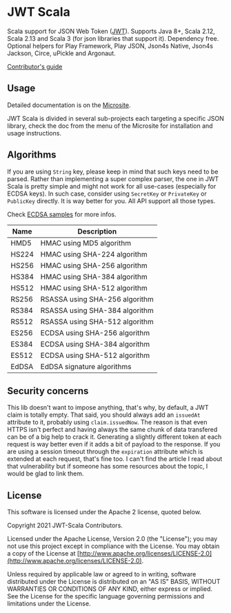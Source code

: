 # JWT Scala

Scala support for JSON Web Token ([JWT](http://tools.ietf.org/html/draft-ietf-oauth-json-web-token)).
Supports Java 8+, Scala 2.12, Scala 2.13 and Scala 3 (for json libraries that support it).
Dependency free.
Optional helpers for Play Framework, Play JSON, Json4s Native, Json4s Jackson, Circe, uPickle and Argonaut.

[Contributor's guide](https://github.com/jwt-scala/jwt-scala/blob/master/CONTRIBUTING.md)

## Usage

Detailed documentation is on the [Microsite](https://jwt-scala.github.io/jwt-scala).

JWT Scala is divided in several sub-projects each targeting a specific JSON library,
check the doc from the menu of the Microsite for installation and usage instructions.

## Algorithms

If you are using `String` key, please keep in mind that such keys need to be parsed. Rather than implementing a super complex parser, the one in JWT Scala is pretty simple and might not work for all use-cases (especially for ECDSA keys). In such case, consider using `SecretKey` or `PrivateKey` or `PublicKey` directly. It is way better for you. All API support all those types.

Check [ECDSA samples](https://jwt-scala.github.io/jwt-scala/jwt-core-jwt-ecdsa.html) for more infos.

| Name  | Description                    |
| ----- | ------------------------------ |
| HMD5  | HMAC using MD5 algorithm       |
| HS224 | HMAC using SHA-224 algorithm   |
| HS256 | HMAC using SHA-256 algorithm   |
| HS384 | HMAC using SHA-384 algorithm   |
| HS512 | HMAC using SHA-512 algorithm   |
| RS256 | RSASSA using SHA-256 algorithm |
| RS384 | RSASSA using SHA-384 algorithm |
| RS512 | RSASSA using SHA-512 algorithm |
| ES256 | ECDSA using SHA-256 algorithm  |
| ES384 | ECDSA using SHA-384 algorithm  |
| ES512 | ECDSA using SHA-512 algorithm  |
| EdDSA | EdDSA signature algorithms     |

## Security concerns

This lib doesn't want to impose anything, that's why, by default, a JWT claim is totally empty. That said, you should always add an `issuedAt` attribute to it, probably using `claim.issuedNow`.
The reason is that even HTTPS isn't perfect and having always the same chunk of data transfered can be of a big help to crack it. Generating a slightly different token at each request is way better even if it adds a bit of payload to the response.
If you are using a session timeout through the `expiration` attribute which is extended at each request, that's fine too. I can't find the article I read about that vulnerability but if someone has some resources about the topic, I would be glad to link them.

## License

This software is licensed under the Apache 2 license, quoted below.

Copyright 2021 JWT-Scala Contributors.

Licensed under the Apache License, Version 2.0 (the "License"); you may not use this project except in compliance with the License. You may obtain a copy of the License at [http://www.apache.org/licenses/LICENSE-2.0](http://www.apache.org/licenses/LICENSE-2.0).

Unless required by applicable law or agreed to in writing, software distributed under the License is distributed on an "AS IS" BASIS, WITHOUT WARRANTIES OR CONDITIONS OF ANY KIND, either express or implied. See the License for the specific language governing permissions and limitations under the License.
